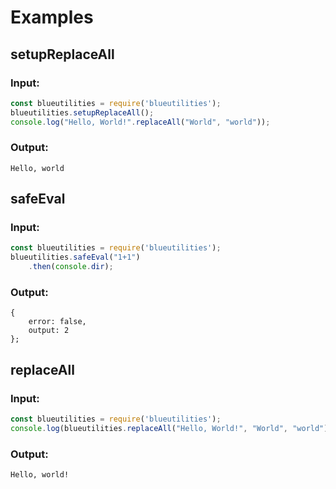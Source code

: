 # Examples

## setupReplaceAll
### Input:
```js
const blueutilities = require('blueutilities');
blueutilities.setupReplaceAll();
console.log("Hello, World!".replaceAll("World", "world"));
```
### Output:
```
Hello, world
```

## safeEval
### Input:
```js
const blueutilities = require('blueutilities');
blueutilities.safeEval("1+1")
    .then(console.dir);
```
### Output:
```
{
    error: false,
    output: 2
};
```
## replaceAll
### Input:
```js
const blueutilities = require('blueutilities');
console.log(blueutilities.replaceAll("Hello, World!", "World", "world"));
```
### Output:
```
Hello, world!
```